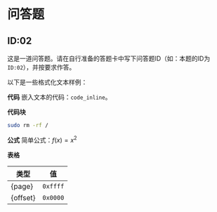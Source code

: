 # 问答题
## ID:02
这是一道问答题。请在自行准备的答题卡中写下问答题ID（如：本题的ID为`ID:02`），并按要求作答。

以下是一些格式化文本样例：

**代码**
嵌入文本的代码：`code_inline`。

**代码块**
```bash
sudo rm -rf /
```
**公式**
简单公式：$f(x)=x^2$

**表格**

| 类型 | 值 |
|---|---|
| {page} | `0xffff` |
| {offset} | `0x0000`|
